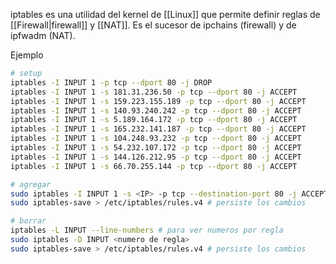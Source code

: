 iptables es una utilidad del kernel de [[Linux]] que permite definir reglas de [[Firewall|firewall]] y [[NAT]]. Es el sucesor de ipchains (firewall) y de ipfwadm (NAT).

Ejemplo 
```sh
# setup
iptables -I INPUT 1 -p tcp --dport 80 -j DROP
iptables -I INPUT 1 -s 181.31.236.50 -p tcp --dport 80 -j ACCEPT
iptables -I INPUT 1 -s 159.223.155.189 -p tcp --dport 80 -j ACCEPT
iptables -I INPUT 1 -s 140.93.240.242 -p tcp --dport 80 -j ACCEPT
iptables -I INPUT 1 -s 5.189.164.172 -p tcp --dport 80 -j ACCEPT
iptables -I INPUT 1 -s 165.232.141.187 -p tcp --dport 80 -j ACCEPT
iptables -I INPUT 1 -s 104.248.93.232 -p tcp --dport 80 -j ACCEPT
iptables -I INPUT 1 -s 54.232.107.172 -p tcp --dport 80 -j ACCEPT
iptables -I INPUT 1 -s 144.126.212.95 -p tcp --dport 80 -j ACCEPT
iptables -I INPUT 1 -s 66.70.255.144 -p tcp --dport 80 -j ACCEPT

# agregar
sudo iptables -I INPUT 1 -s <IP> -p tcp --destination-port 80 -j ACCEPT
sudo iptables-save > /etc/iptables/rules.v4 # persiste los cambios

# borrar
iptables -L INPUT --line-numbers # para ver numeros por regla
sudo iptables -D INPUT <numero de regla>
sudo iptables-save > /etc/iptables/rules.v4 # persiste los cambios
```